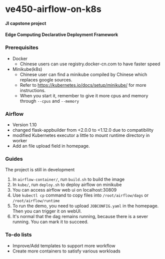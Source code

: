 # ve450-airflow-on-k8s
#### JI capstone project
#### Edge Computing Declarative Deployment Framework

### Prerequisites
* Docker
    * Chinese users can use registry.docker-cn.com to have faster speed
* Minikube(k8s)
    * Chinese user can find a minikube compiled by Chinese which replaces google sources.
    * Refer to https://kubernetes.io/docs/setup/minikube/ for more instructions.
    * When you start it, remember to give it more cpus and memory through `--cpus` and `--memory`

### Airflow
* Version 1.10
* changed flask-appbuilder from <2.0.0 to <1.12.0 due to compatibility
* modified Kubernetes executor a little to mount runtime directory in worker
* Add an file upload field in homepage.

### Guides
The project is still in development
1. In `airflow-container/`, run `build.sh` to build the image
2. In `kube/`, run `deploy.sh` to deploy airflow on minikube
3. You can access airflow web ui on localhost:30809
4. Use `kubectl cp` command to copy files into `/root/airflow/dags` or `/root/airflow/runtime`
5. To run the demo, you need to upload `JOBCONFIG.yaml` in the homepage. Then you can trigger it on webUI.
6. It's normal that the dag remains running, because there is a sever running. You can mark it to succeed.

### To-do lists
* Improve/Add templates to support more workflow
* Create more containers to satisfy various workloads
